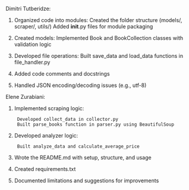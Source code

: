 Dimitri Tutberidze:

1) Organized code into modules:
        Created the folder structure (models/, scraper/, utils/)
        Added __init__.py files for module packaging

2) Created models:
        Implemented Book and BookCollection classes with validation logic
        
3) Developed file operations:
        Built save_data and load_data functions in file_handler.py

4) Added code comments and docstrings

5) Handled JSON encoding/decoding issues (e.g., utf-8)

Elene Zurabiani:

1) Implemented scraping logic:

        Developed collect_data in collector.py
        Built parse_books function in parser.py using BeautifulSoup

2) Developed analyzer logic:

        Built analyze_data and calculate_average_price

3) Wrote the README.md with setup, structure, and usage

4) Created requirements.txt

5) Documented limitations and suggestions for improvements